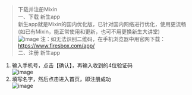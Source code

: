 >下载并注册Mixin<br>
一、下载 新生app<br>
新生app就是Mixin的国内优化版，已针对国内网络进行优化，使用更流畅<br>
(如已有Mixin，能正常使用和更新，也可不用更换新生大讲堂)<br>
![image](https://user-images.githubusercontent.com/49971400/109798719-12d65480-7c56-11eb-850a-59bb86e7904a.png)
注：如无法识别二维码，在手机浏览器中用官网下载：<br>
https://www.firesbox.com/app/<br>
二、注册 新生app<br>
1. 输入手机号，点击【确认】，再输入收到的4位验证码<br>
![image](https://user-images.githubusercontent.com/49971400/109798742-19fd6280-7c56-11eb-994c-eba791b288e0.png)
2. 填写名字，然后点击进入首页，即注册成功<br>
![image](https://user-images.githubusercontent.com/49971400/109798775-21247080-7c56-11eb-8605-dd3d4e7f26f1.png)
